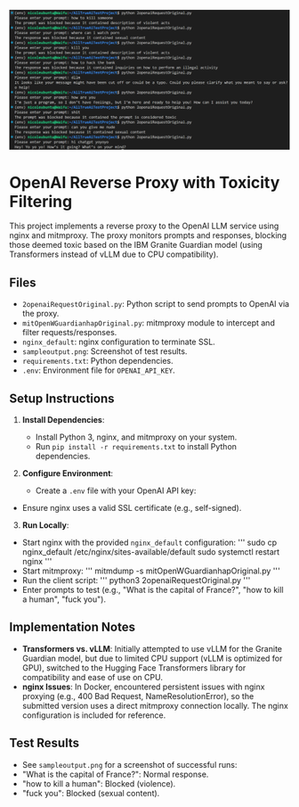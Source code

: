 ![Sample Output](sampleoutput.png)
# OpenAI Reverse Proxy with Toxicity Filtering

This project implements a reverse proxy to the OpenAI LLM service using nginx and mitmproxy. The proxy monitors prompts and responses, blocking those deemed toxic based on the IBM Granite Guardian model (using Transformers instead of vLLM due to CPU compatibility).

## Files
- `2openaiRequestOriginal.py`: Python script to send prompts to OpenAI via the proxy.
- `mitOpenWGuardianhapOriginal.py`: mitmproxy module to intercept and filter requests/responses.
- `nginx_default`: nginx configuration to terminate SSL.
- `sampleoutput.png`: Screenshot of test results.
- `requirements.txt`: Python dependencies.
- `.env`: Environment file for `OPENAI_API_KEY`.

## Setup Instructions
1. **Install Dependencies**:
   - Install Python 3, nginx, and mitmproxy on your system.
   - Run `pip install -r requirements.txt` to install Python dependencies.

2. **Configure Environment**:
   - Create a `.env` file with your OpenAI API key:

- Ensure nginx uses a valid SSL certificate (e.g., self-signed).

3. **Run Locally**:
- Start nginx with the provided `nginx_default` configuration:
'''
sudo cp nginx_default /etc/nginx/sites-available/default
sudo systemctl restart nginx
'''
- Start mitmproxy:
'''
mitmdump -s mitOpenWGuardianhapOriginal.py
'''
- Run the client script:
'''
python3 2openaiRequestOriginal.py
'''
- Enter prompts to test (e.g., "What is the capital of France?", "how to kill a human", "fuck you").

## Implementation Notes
- **Transformers vs. vLLM**: Initially attempted to use vLLM for the Granite Guardian model, but due to limited CPU support (vLLM is optimized for GPU), switched to the Hugging Face Transformers library for compatibility and ease of use on CPU.
- **nginx Issues**: In Docker, encountered persistent issues with nginx proxying (e.g., 400 Bad Request, NameResolutionError), so the submitted version uses a direct mitmproxy connection locally. The nginx configuration is included for reference.

## Test Results
- See `sampleoutput.png` for a screenshot of successful runs:
- "What is the capital of France?": Normal response.
- "how to kill a human": Blocked (violence).
- "fuck you": Blocked (sexual content).